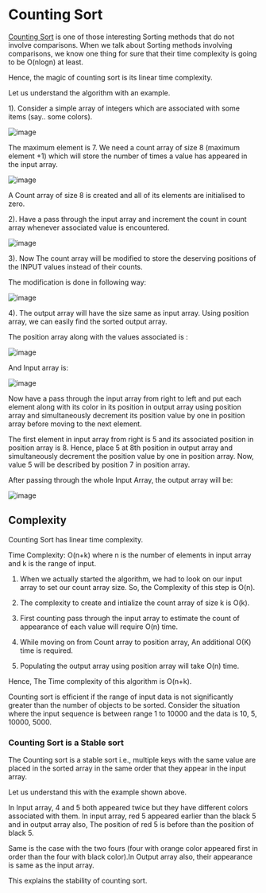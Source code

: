 # Counting Sort

[Counting Sort](https://en.wikipedia.org/wiki/Counting_sort) is one of those interesting Sorting methods that do not involve
comparisons.
When we talk about Sorting methods involving comparisons, we know one thing for sure that their time complexity is going to be
O(nlogn) at least.

Hence, the magic of counting sort is its linear time complexity.

 Let us understand the algorithm with an example.
 
 1). Consider a simple array of integers which are associated with some items (say.. some colors).

   ![image](https://lh3.googleusercontent.com/-UOjPbN6P2Tw/V2w2jaLmMzI/AAAAAAAAU_o/HDCLJMWbn-A4zLFu_1OSnaJt4xN0PVUJgCCo/s437/input%2Barray.png)
  
   The maximum element is 7. We need a count array of size 8 (maximum element +1) which will store the number of times a value has appeared in the input array.
  
   ![image](https://lh3.googleusercontent.com/-esQ7hwWVmfM/V2w2hvQGHPI/AAAAAAAAU_g/DLwJ6zFbphUsb2TCLd6kgHlYQWKoftATQCCo/s458/count_initialisation.png)

   A Count array of size 8 is created and all of its elements are initialised to zero.

 2). Have a pass through the input array and increment the count in count array whenever associated value is encountered.

   ![image](https://lh3.googleusercontent.com/-HlwxGsBT5yU/V2w2f6YlBvI/AAAAAAAAU_Y/lB7SQSfMv3QOIoYutdM-fqLhd8_p2df6ACCo/s452/count.png)
  
 3). Now The count array will be modified to store the deserving positions of the INPUT values instead of their counts.

   The modification is done in following way:

   ![image](https://lh3.googleusercontent.com/-Nm22Ktsql5A/V2w2d0CDEeI/AAAAAAAAU_M/CeQ68a8AoZ0ZNVmGC_AGGER4QOqtri76gCCo/s450/position.png)

 4). The output array will have the size same as input array. Using position array, we can easily find the sorted output array.

   The position array along with the values associated is :

   ![image](https://lh3.googleusercontent.com/-FQIzOuPH_VI/V2w2bcZQe-I/AAAAAAAAVAA/jWJ9uXNSX50V16NI1anbGinB8UjpR55IgCCo/s460/positionvalues.png)

   And Input array is:

   ![image](https://lh3.googleusercontent.com/-UOjPbN6P2Tw/V2w2jaLmMzI/AAAAAAAAU_o/HDCLJMWbn-A4zLFu_1OSnaJt4xN0PVUJgCCo/s437/input%2Barray.png)

   Now have a pass through the input array from right to left and put each element along with its color in its position in output array using position array and simultaneously decrement its position value by one in position array before moving to the next element.

   The first element in input array from right is 5 and its associated position in position array is 8. Hence, place 5 at 8th position in output array and simultaneously decrement the position value by one in position array. Now, value 5 will be described by position 7 in position array.

   After passing through the whole Input Array, the output array will be:

   ![image](https://lh3.googleusercontent.com/-U67cnzyJV-M/V2w2Y5Nt0QI/AAAAAAAAVAA/vk1J2kPNFU8rYoar9mKBjuCOZYWvqhgLgCCo/s500/output_array.png)

## Complexity

Counting Sort has linear time complexity.

Time Complexity: O(n+k) where n is the number of elements in input array and k is the range of input.
1. When we actually started the algorithm, we had to look on our input array to set our count array size. So, the Complexity of this step is O(n).

2. The complexity to create and intialize the count array of size k is O(k).

3. First counting pass through the input array to estimate the count of appearance of each value will require O(n) time.

4. While moving on from Count array to position array, An additional O(K) time is required.
5. Populating the output array using position array will take O(n) time.


Hence, The Time complexity of this algorithm is O(n+k).

Counting sort is efficient if the range of input data is not significantly greater than the number of objects to be sorted. Consider the situation where the input sequence is between range 1 to 10000 and the data is 10, 5, 10000, 5000.

### Counting Sort is a Stable sort

The Counting sort is a stable sort i.e., multiple keys with the same value are placed in the sorted array in the same order that they appear in the input array.

Let us understand this with the example shown above.

 In Input array, 4 and 5 both appeared twice but they have different colors associated with them. In input array, red 5 appeared earlier than the black 5
 and in output array also, The position of red 5 is before than the position of black 5.

 Same is the case with the two fours (four with orange color appeared first in order than the four with black color).In Output array also, their appearance is same as the input array.

This explains the stability of counting sort.
